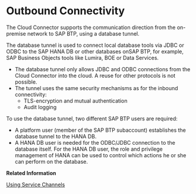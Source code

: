 <!-- loioa2ca4e857ce74f26b5dcf3483e760ab7 -->

# Outbound Connectivity

The Cloud Connector supports the communication direction from the on-premise network to SAP BTP, using a database tunnel.

The database tunnel is used to connect local database tools via JDBC or ODBC to the SAP HANA DB or other databases onSAP BTP, for example, SAP Business Objects tools like Lumira, BOE or Data Services.

-   The database tunnel only allows JDBC and ODBC connections from the Cloud Connector into the cloud. A reuse for other protocols is not possible.
-   The tunnel uses the same security mechanisms as for the inbound connectivity:
    -   TLS-encryption and mutual authentication
    -   Audit logging


To use the database tunnel, two different SAP BTP users are required:

-   A platform user \(member of the SAP BTP subaccount\) establishes the database tunnel to the HANA DB.
-   A HANA DB user is needed for the ODBC/JDBC connection to the database itself. For the HANA DB user, the role and privilege management of HANA can be used to control which actions he or she can perform on the database.

**Related Information**  


[Using Service Channels](using-service-channels-16f6342.md "Configure Cloud Connector service channels to connect your on-premise network to specific services on SAP BTP or to an ABAP Cloud system.")

